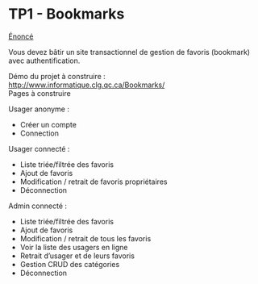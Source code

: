 # TP1 - Bookmarks
[Énoncé](https://github.com/GabrielF-C/TP1-Bookmarks/blob/master/420-KEF%20TP1.pdf)
 
Vous devez bâtir un site transactionnel de gestion de favoris (bookmark) avec authentification. 
 
Démo du projet à construire : http://www.informatique.clg.qc.ca/Bookmarks/   
Pages à construire  
 
Usager anonyme :
 - Créer un compte
 - Connection 
 
Usager connecté : 
 - Liste triée/filtrée des favoris
 - Ajout de favoris
 - Modification / retrait de favoris propriétaires
 - Déconnection 
 
Admin connecté :
 - Liste triée/filtrée des favoris
 - Ajout de favoris
 - Modification / retrait de tous les favoris
 - Voir la liste des usagers en ligne
 - Retrait d’usager et de leurs favoris
 - Gestion CRUD des catégories
 - Déconnection 
